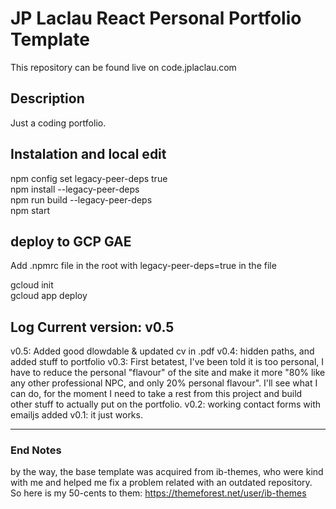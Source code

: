 # JP Laclau React Personal Portfolio Template

This repository can be found live on code.jplaclau.com

## Description

Just a coding portfolio.

## Instalation and local edit

npm config set legacy-peer-deps true  
npm install --legacy-peer-deps  
npm run build --legacy-peer-deps  
npm start

## deploy to GCP GAE

Add .npmrc file in the root with legacy-peer-deps=true in the file

gcloud init  
gcloud app deploy

## Log Current version: v0.5

v0.5: Added good dlowdable & updated cv in .pdf
v0.4: hidden paths, and added stuff to portfolio
v0.3: First betatest, I've been told it is too personal, I have to reduce the personal "flavour" of the site and make it more "80% like any other professional NPC, and only 20% personal flavour". I'll see what I can do, for the moment I need to take a rest from this project and build other stuff to actually put on the portfolio.
v0.2: working contact forms with emailjs added
v0.1: it just works.

---

### End Notes

by the way, the base template was acquired from ib-themes, who were kind with me and helped me fix a problem related with an outdated repository. So here is my 50-cents to them: https://themeforest.net/user/ib-themes
